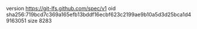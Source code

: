 version https://git-lfs.github.com/spec/v1
oid sha256:719bcd7c369a165efb13bddf16ecbf623c2199ae9b10a5d3d25bca1d49163051
size 8283
